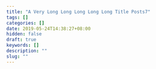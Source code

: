 ```yaml
---
title: "A Very Long Long Long Long Long Title Posts7"
tags: []
categories: []
date: 2019-05-24T14:38:27+08:00
hidden: false
draft: true
keywords: []
description: ""
slug: ""
---
```

